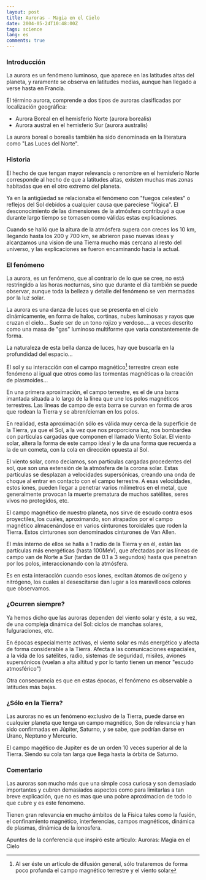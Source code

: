 ```yaml
---
layout: post
title: Auroras - Magia en el Cielo
date: 2004-05-24T10:48:00Z
tags: science
lang: es
comments: true
---
```


### Introducción

La aurora es un fenómeno luminoso, que aparece en las latitudes altas del planeta, y raramente se observa en latitudes medias, aunque han llegado a verse hasta en Francia.

El término aurora, comprende a dos tipos de auroras clasificadas por localización geográfica:

- Aurora Boreal en el hemisferio Norte (aurora borealis)
- Aurora austral en el hemisferio Sur (aurora australis)

La aurora boreal o borealis también ha sido denominada en la literatura como "Las Luces del Norte".

### Historia

El hecho de que tengan mayor relevancia o renombre en el hemisferio Norte corresponde al hecho de que a latitudes altas, existen muchas mas zonas habitadas que en el otro extremo del planeta.

Ya en la antigüedad se relacionaba el fenómeno con "fuegos celestes" o reflejos del Sol debidos a cualquier causa que pareciese "lógica". El desconocimiento de las dimensiones de la atmósfera contribuyó a que durante largo tiempo se tomasen como válidas estas explicaciones.

Cuando se halló que la altura de la atmósfera supera con creces los 10 km, llegando hasta los 200 y 700 km, se abrieron paso nuevas ideas y alcanzamos una vision de una Tierra mucho más cercana al resto del universo, y las explicaciones se fueron encaminando hacia la actual.

### El fenómeno

La aurora, es un fenómeno, que al contrario de lo que se cree, no está restringido a las horas nocturnas, sino que durante el día también se puede observar, aunque toda la belleza y detalle del fenómeno se ven mermadas por la luz solar.

La aurora es una danza de luces que se presenta en el cielo dinámicamente, en forma de halos, cortinas, nubes luminosas y rayos que cruzan el cielo... Suele ser de un tono rojizo y verdoso.... a veces descrito como una masa de "gas" luminoso multiforme que varía constantemente de forma.

La naturaleza de esta bella danza de luces, hay que buscarla en la profundidad del espacio...

El sol y su interacción con el campo magnético[^1] terrestre crean este fenómeno al igual que otros como las tormentas magnéticas o la creación de plasmoides...

En una primera aproximación, el campo terrestre, es el de una barra imantada situada a lo largo de la línea que une los polos magnéticos terrestres. Las líneas de campo de esta barra se curvan en forma de aros que rodean la Tierra y se abren/cierran en los polos.

En realidad, esta aproximación sólo es válida muy cerca de la superficie de la Tierra, ya que el Sol, a la vez que nos proporciona luz, nos bombardea con partículas cargadas que componen el llamado Viento Solar.  El viento solar, altera la forma de este campo ideal y le da una forma que recuerda a la de un cometa, con la cola en dirección opuesta al Sol.

El viento solar, como decíamos, son partículas cargadas procedentes del sol, que son una extensión de la atmósfera de la corona solar. Estas partículas se desplazan a velocidades supersónicas, creando una onda de choque al entrar en contacto con el campo terrestre. A esas velocidades, estos iones, pueden llegar a penetrar varios milímetros en el metal, que generalmente provocan la muerte prematura de muchos satélites, seres vivos no protegidos, etc.

El campo magnético de nuestro planeta, nos sirve de escudo contra esos proyectiles, los cuales, aproximando, son atrapados por el campo magnético almacenándose en varios cinturones toroidales que roden la Tierra. Estos cinturones son denominados cinturones de Van Allen.

El más interno de ellos se halla a 1 radio de la Tierra y en él, están las partículas más energéticas (hasta 100MeV), que afectadas por las líneas de campo van de Norte a Sur (tardan de 0.1 a 3 segundos) hasta que penetran por los polos, interaccionando con la atmósfera.

Es en esta interacción cuando esos iones, excitan átomos de oxígeno y nitrógeno, los cuales al desescitarse dan lugar a los maravillosos colores que observamos.

### ¿Ocurren siempre?

Ya hemos dicho que las auroras dependen del viento solar y éste, a su vez, de una compleja dinámica del Sol: ciclos de manchas solares, fulguraciones, etc.

En épocas especialmente activas, el viento solar es más energético y afecta de forma considerable a la Tierra. Afecta a las comunicaciones espaciales, a la vida de los satélites, radio, sistemas de seguridad, misiles, aviones supersónicos (vuelan a alta altitud y por lo tanto tienen un menor "escudo atmosférico")

Otra consecuencia es que en estas épocas, el fenómeno es observable a latitudes más bajas.

### ¿Sólo en la Tierra?

Las auroras no es un fenómeno exclusivo de la Tierra, puede darse en cualquier planeta que tenga un campo magnético, Son de relevancia y han sido confirmadas en Júpiter, Saturno, y se sabe, que podrían darse en Urano, Neptuno y Mercurio.

El campo magético de Jupiter es de un orden 10 veces superior al de la Tierra. Siendo su cola tan larga que llega hasta la órbita de Saturno.

### Comentario

Las auroras son mucho más que una simple cosa curiosa y son demasiado importantes y cubren demasiados aspectos como para limitarlas a tan breve explicación, que no es mas que una pobre aproximacion de todo lo que cubre y es este fenomeno.

Tienen gran relevancia en mucho ámbitos de la Física tales como la fusión, el confinamiento magnético, interferencias, campos magnéticos, dinámica de plasmas, dinámica de la ionosfera.

Apuntes de la conferencia que inspiró este artículo: Auroras: Magia en el Cielo

[^1]: Al ser éste un artículo de difusión general, sólo trataremos de forma poco profunda el campo magnético terrestre y el viento solar
